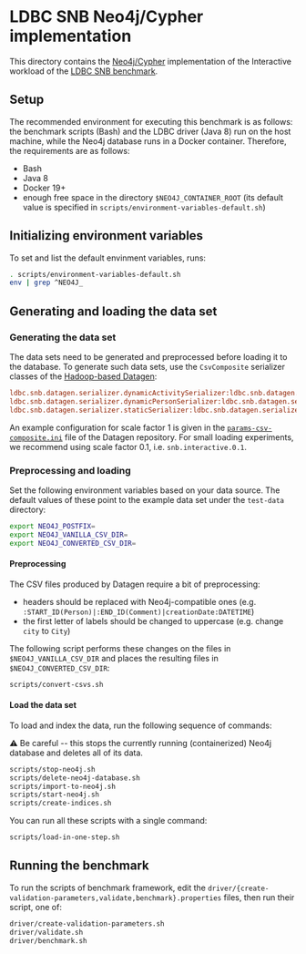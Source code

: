 # LDBC SNB Neo4j/Cypher implementation

This directory contains the [Neo4j/Cypher](http://www.opencypher.org/) implementation of the Interactive workload of the [LDBC SNB benchmark](https://github.com/ldbc/ldbc_snb_docs).

## Setup

The recommended environment for executing this benchmark is as follows: the benchmark scripts (Bash) and the LDBC driver (Java 8) run on the host machine, while the Neo4j database runs in a Docker container. Therefore, the requirements are as follows:

* Bash
* Java 8
* Docker 19+
* enough free space in the directory `$NEO4J_CONTAINER_ROOT` (its default value is specified in `scripts/environment-variables-default.sh`)

## Initializing environment variables

To set and list the default envinment variables, runs:

```bash
. scripts/environment-variables-default.sh
env | grep ^NEO4J_
```

## Generating and loading the data set

### Generating the data set

The data sets need to be generated and preprocessed before loading it to the database. To generate such data sets, use the `CsvComposite` serializer classes of the [Hadoop-based Datagen](https://github.com/ldbc/ldbc_snb_datagen_hadoop):

```ini
ldbc.snb.datagen.serializer.dynamicActivitySerializer:ldbc.snb.datagen.serializer.snb.csv.dynamicserializer.activity.CsvCompositeDynamicActivitySerializer
ldbc.snb.datagen.serializer.dynamicPersonSerializer:ldbc.snb.datagen.serializer.snb.csv.dynamicserializer.person.CsvCompositeDynamicPersonSerializer
ldbc.snb.datagen.serializer.staticSerializer:ldbc.snb.datagen.serializer.snb.csv.staticserializer.CsvCompositeStaticSerializer
```

An example configuration for scale factor 1 is given in the [`params-csv-composite.ini`](https://github.com/ldbc/ldbc_snb_datagen_hadoop/blob/main/params-csv-composite.ini) file of the Datagen repository. For small loading experiments, we recommend using scale factor 0.1, i.e. `snb.interactive.0.1`.

### Preprocessing and loading

Set the following environment variables based on your data source. The default values of these point to the example data set under the `test-data` directory:

```bash
export NEO4J_POSTFIX=
export NEO4J_VANILLA_CSV_DIR=
export NEO4J_CONVERTED_CSV_DIR=
```
#### Preprocessing

The CSV files produced by Datagen require a bit of preprocessing:

* headers should be replaced with Neo4j-compatible ones (e.g. `:START_ID(Person)|:END_ID(Comment)|creationDate:DATETIME`)
* the first letter of labels should be changed to uppercase (e.g. change `city` to `City`)

The following script performs these changes on the files in `$NEO4J_VANILLA_CSV_DIR` and places the resulting files in `$NEO4J_CONVERTED_CSV_DIR`:

```bash
scripts/convert-csvs.sh
```

#### Load the data set

To load and index the data, run the following sequence of commands:

:warning: Be careful -- this stops the currently running (containerized) Neo4j database and deletes all of its data.

```bash
scripts/stop-neo4j.sh
scripts/delete-neo4j-database.sh
scripts/import-to-neo4j.sh
scripts/start-neo4j.sh
scripts/create-indices.sh
```

You can run all these scripts with a single command:

```bash
scripts/load-in-one-step.sh
```

## Running the benchmark

To run the scripts of benchmark framework, edit the `driver/{create-validation-parameters,validate,benchmark}.properties` files, then run their script, one of:

```bash
driver/create-validation-parameters.sh
driver/validate.sh
driver/benchmark.sh
```
